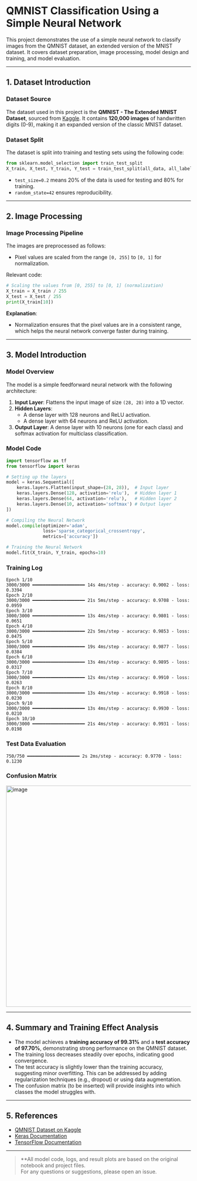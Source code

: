 # QMNIST Classification Using a Simple Neural Network

This project demonstrates the use of a simple neural network to classify images from the QMNIST dataset, an extended version of the MNIST dataset. It covers dataset preparation, image processing, model design and training, and model evaluation.

---

## 1. Dataset Introduction

### Dataset Source
The dataset used in this project is the **QMNIST - The Extended MNIST Dataset**, sourced from [Kaggle](https://www.kaggle.com/datasets/fedesoriano/qmnist-the-extended-mnist-dataset-120k-images). It contains **120,000 images** of handwritten digits (0-9), making it an expanded version of the classic MNIST dataset.

### Dataset Split
The dataset is split into training and testing sets using the following code:

```python
from sklearn.model_selection import train_test_split
X_train, X_test, Y_train, Y_test = train_test_split(all_data, all_labels, test_size=0.2, random_state=42)
```

- `test_size=0.2` means 20% of the data is used for testing and 80% for training.
- `random_state=42` ensures reproducibility.

---

## 2. Image Processing

### Image Processing Pipeline
The images are preprocessed as follows:
- Pixel values are scaled from the range `[0, 255]` to `[0, 1]` for normalization.

Relevant code:

```python
# Scaling the values from [0, 255] to [0, 1] (normalization)
X_train = X_train / 255
X_test = X_test / 255
print(X_train[10])
```

**Explanation**:
- Normalization ensures that the pixel values are in a consistent range, which helps the neural network converge faster during training.

---

## 3. Model Introduction

### Model Overview
The model is a simple feedforward neural network with the following architecture:
1. **Input Layer**: Flattens the input image of size `(28, 28)` into a 1D vector.
2. **Hidden Layers**:
   - A dense layer with 128 neurons and ReLU activation.
   - A dense layer with 64 neurons and ReLU activation.
3. **Output Layer**: A dense layer with 10 neurons (one for each class) and softmax activation for multiclass classification.

### Model Code
```python
import tensorflow as tf
from tensorflow import keras

# Setting up the layers
model = keras.Sequential([
    keras.layers.Flatten(input_shape=(28, 28)),  # Input layer
    keras.layers.Dense(128, activation='relu'),  # Hidden layer 1
    keras.layers.Dense(64, activation='relu'),   # Hidden layer 2
    keras.layers.Dense(10, activation='softmax') # Output layer
])

# Compiling the Neural Network
model.compile(optimizer='adam',
              loss='sparse_categorical_crossentropy',
              metrics=['accuracy'])

# Training the Neural Network
model.fit(X_train, Y_train, epochs=10)
```

### Training Log
```
Epoch 1/10
3000/3000 ━━━━━━━━━━━━━━━━━━━━ 14s 4ms/step - accuracy: 0.9002 - loss: 0.3394
Epoch 2/10
3000/3000 ━━━━━━━━━━━━━━━━━━━━ 21s 5ms/step - accuracy: 0.9708 - loss: 0.0959
Epoch 3/10
3000/3000 ━━━━━━━━━━━━━━━━━━━━ 13s 4ms/step - accuracy: 0.9801 - loss: 0.0651
Epoch 4/10
3000/3000 ━━━━━━━━━━━━━━━━━━━━ 22s 5ms/step - accuracy: 0.9853 - loss: 0.0475
Epoch 5/10
3000/3000 ━━━━━━━━━━━━━━━━━━━━ 19s 4ms/step - accuracy: 0.9877 - loss: 0.0384
Epoch 6/10
3000/3000 ━━━━━━━━━━━━━━━━━━━━ 13s 4ms/step - accuracy: 0.9895 - loss: 0.0317
Epoch 7/10
3000/3000 ━━━━━━━━━━━━━━━━━━━━ 12s 4ms/step - accuracy: 0.9910 - loss: 0.0263
Epoch 8/10
3000/3000 ━━━━━━━━━━━━━━━━━━━━ 13s 4ms/step - accuracy: 0.9918 - loss: 0.0230
Epoch 9/10
3000/3000 ━━━━━━━━━━━━━━━━━━━━ 13s 4ms/step - accuracy: 0.9930 - loss: 0.0210
Epoch 10/10
3000/3000 ━━━━━━━━━━━━━━━━━━━━ 21s 4ms/step - accuracy: 0.9931 - loss: 0.0198
```

### Test Data Evaluation
```
750/750 ━━━━━━━━━━━━━━━━━━━━ 2s 2ms/step - accuracy: 0.9770 - loss: 0.1230
```

### Confusion Matrix

<img width="1123" height="602" alt="image" src="https://github.com/user-attachments/assets/ef449984-1e56-447d-8996-0c96e2fc57e4" />


---

## 4. Summary and Training Effect Analysis

- The model achieves a **training accuracy of 99.31%** and a **test accuracy of 97.70%**, demonstrating strong performance on the QMNIST dataset.
- The training loss decreases steadily over epochs, indicating good convergence.
- The test accuracy is slightly lower than the training accuracy, suggesting minor overfitting. This can be addressed by adding regularization techniques (e.g., dropout) or using data augmentation.
- The confusion matrix (to be inserted) will provide insights into which classes the model struggles with.

---

## 5. References

- [QMNIST Dataset on Kaggle](https://www.kaggle.com/datasets/fedesoriano/qmnist-the-extended-mnist-dataset-120k-images)
- [Keras Documentation](https://keras.io/)
- [TensorFlow Documentation](https://www.tensorflow.org/api_docs)

---
> **All model code, logs, and result plots are based on the original notebook and project files.  
> For any questions or suggestions, please open an issue.
